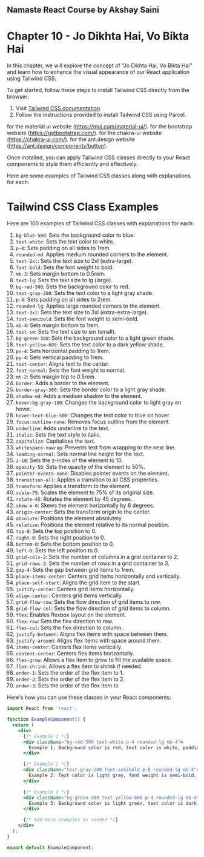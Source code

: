 ## Namaste React Course by Akshay Saini
# Chapter 10 - Jo Dikhta Hai, Vo Bikta Hai

In this chapter, we will explore the concept of "Jo Dikhta Hai, Vo Bikta Hai" and learn how to enhance the visual appearance of our React application using Tailwind CSS.

To get started, follow these steps to install Tailwind CSS directly from the browser:

1. Visit [Tailwind CSS documentation](https://tailwindcss.com/docs/guides/parcel).
2. Follow the instructions provided to install Tailwind CSS using Parcel.

for the material ui website (https://mui.com/material-ui/).
for the bootstrap website (https://getbootstrap.com/).
for the chakra-ui website (https://chakra-ui.com/).
for the ant.design website (https://ant.design/components/button).




Once installed, you can apply Tailwind CSS classes directly to your React components to style them efficiently and effectively.

Here are some examples of Tailwind CSS classes along with explanations for each:
# Tailwind CSS Class Examples

Here are 100 examples of Tailwind CSS classes with explanations for each:

1. `bg-blue-500`: Sets the background color to blue.
2. `text-white`: Sets the text color to white.
3. `p-4`: Sets padding on all sides to 1rem.
4. `rounded-md`: Applies medium rounded corners to the element.
5. `text-2xl`: Sets the text size to 2xl (extra-large).
6. `font-bold`: Sets the font weight to bold.
7. `mb-2`: Sets margin bottom to 0.5rem.
8. `text-lg`: Sets the text size to lg (large).
9. `bg-red-500`: Sets the background color to red.
10. `text-gray-200`: Sets the text color to a light gray shade.
11. `p-8`: Sets padding on all sides to 2rem.
12. `rounded-lg`: Applies large rounded corners to the element.
13. `text-3xl`: Sets the text size to 3xl (extra-extra-large).
14. `font-semibold`: Sets the font weight to semi-bold.
15. `mb-4`: Sets margin bottom to 1rem.
16. `text-sm`: Sets the text size to sm (small).
17. `bg-green-300`: Sets the background color to a light green shade.
18. `text-yellow-600`: Sets the text color to a dark yellow shade.
19. `px-4`: Sets horizontal padding to 1rem.
20. `py-4`: Sets vertical padding to 1rem.
21. `text-center`: Aligns text to the center.
22. `font-normal`: Sets the font weight to normal.
23. `mt-2`: Sets margin top to 0.5rem.
24. `border`: Adds a border to the element.
25. `border-gray-300`: Sets the border color to a light gray shade.
26. `shadow-md`: Adds a medium shadow to the element.
27. `hover:bg-gray-100`: Changes the background color to light gray on hover.
28. `hover:text-blue-500`: Changes the text color to blue on hover.
29. `focus:outline-none`: Removes focus outline from the element.
30. `underline`: Adds underline to the text.
31. `italic`: Sets the text style to italic.
32. `capitalize`: Capitalizes the text.
33. `whitespace-nowrap`: Prevents text from wrapping to the next line.
34. `leading-normal`: Sets normal line height for the text.
35. `z-10`: Sets the z-index of the element to 10.
36. `opacity-50`: Sets the opacity of the element to 50%.
37. `pointer-events-none`: Disables pointer events on the element.
38. `transition-all`: Applies a transition to all CSS properties.
39. `transform`: Applies a transform to the element.
40. `scale-75`: Scales the element to 75% of its original size.
41. `rotate-45`: Rotates the element by 45 degrees.
42. `skew-x-6`: Skews the element horizontally by 6 degrees.
43. `origin-center`: Sets the transform origin to the center.
44. `absolute`: Positions the element absolutely.
45. `relative`: Positions the element relative to its normal position.
46. `top-0`: Sets the top position to 0.
47. `right-0`: Sets the right position to 0.
48. `bottom-0`: Sets the bottom position to 0.
49. `left-0`: Sets the left position to 0.
50. `grid-cols-2`: Sets the number of columns in a grid container to 2.
51. `grid-rows-3`: Sets the number of rows in a grid container to 3.
52. `gap-4`: Sets the gap between grid items to 1rem.
53. `place-items-center`: Centers grid items horizontally and vertically.
54. `place-self-start`: Aligns the grid item to the start.
55. `justify-center`: Centers grid items horizontally.
56. `align-center`: Centers grid items vertically.
57. `grid-flow-row`: Sets the flow direction of grid items to row.
58. `grid-flow-col`: Sets the flow direction of grid items to column.
59. `flex`: Enables flexbox layout on the element.
60. `flex-row`: Sets the flex direction to row.
61. `flex-col`: Sets the flex direction to column.
62. `justify-between`: Aligns flex items with space between them.
63. `justify-around`: Aligns flex items with space around them.
64. `items-center`: Centers flex items vertically.
65. `content-center`: Centers flex items horizontally.
66. `flex-grow`: Allows a flex item to grow to fill the available space.
67. `flex-shrink`: Allows a flex item to shrink if needed.
68. `order-1`: Sets the order of the flex item to 1.
69. `order-2`: Sets the order of the flex item to 2.
70. `order-3`: Sets the order of the flex item to 

Here's how you can use these classes in your React components:

```jsx
import React from 'react';

function ExampleComponent() {
  return (
    <div>
      {/* Example 1 */}
      <div className="bg-red-500 text-white p-4 rounded-lg mb-4">
        Example 1: Background color is red, text color is white, padding is 1rem, rounded corners are applied.
      </div>

      {/* Example 2 */}
      <div className="text-gray-200 font-semibold p-8 rounded-lg mb-4">
        Example 2: Text color is light gray, font weight is semi-bold, padding is 2rem, rounded corners are applied.
      </div>

      {/* Example 3 */}
      <div className="bg-green-300 text-yellow-600 p-4 rounded-lg mb-4">
        Example 3: Background color is light green, text color is dark yellow, padding is 1rem, rounded corners are applied.
      </div>

      {/* Add more examples as needed */}
    </div>
  );
}

export default ExampleComponent;
